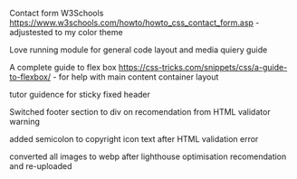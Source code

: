 Contact form W3Schools https://www.w3schools.com/howto/howto_css_contact_form.asp - adjustested to my color theme

Love running module for general code layout and media quiery guide

A complete guide to flex box https://css-tricks.com/snippets/css/a-guide-to-flexbox/ - for help with main content container layout

tutor guidence for sticky fixed header



Switched footer section to div on recomendation from HTML validator warning

added semicolon to copyright icon text after HTML validation error

converted all images to webp after lighthouse optimisation recomendation and re-uploaded